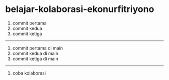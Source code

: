 # belajar-kolaborasi-ekonurfitriyono

1. commit pertama
2. commit kedua
3. commit ketiga

---

1. commit pertama di main
2. commit kedua di main
3. commit ketiga di main

---

1. coba kolaborasi
